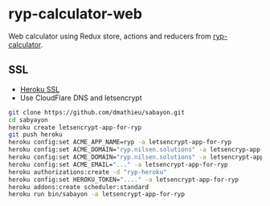 # ryp-calculator-web

Web calculator using Redux store, actions and reducers from [ryp-calculator](https://github.com/ivarni/ryp-calculator).

## SSL
* [Heroku SSL](https://devcenter.heroku.com/articles/ssl-beta#enable-the-labs-flag-and-install-the-heroku-certs-plugin)
* Use CloudFlare DNS and letsencrypt

```bash
git clone https://github.com/dmathieu/sabayon.git
cd sabyayon
heroku create letsencrypt-app-for-ryp
git push heroku
heroku config:set ACME_APP_NAME=ryp -a letsencrypt-app-for-ryp
heroku config:set ACME_DOMAIN="ryp.nilsen.solutions" -a letsencryp-app-for-ryp
heroku config:set ACME_DOMAIN="ryp.nilsen.solutions" -a letsencrypt-app-for-ryp
heroku config:set ACME_EMAIL="..." -a letsencrypt-app-for-ryp
heroku authorizations:create -d "ryp-heroku"
heroku config:set HEROKU_TOKEN="...." -a letsencrypt-app-for-ryp
heroku addons:create scheduler:standard
heroku run bin/sabayon -a letsencrypt-app-for-ryp
```

